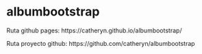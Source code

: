 # albumbootstrap
<p>Ruta github pages: https://catheryn.github.io/albumbootstrap/</p>
<p>Ruta proyecto github: https://github.com/catheryn/albumbootstrap </p>
